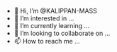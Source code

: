 - 👋 Hi, I’m @KALIPPAN-MASS
- 👀 I’m interested in ...
- 🌱 I’m currently learning ...
- 💞️ I’m looking to collaborate on ...
- 📫 How to reach me ...

<!---
KALIPPAN-MASS/KALIPPAN-MASS is a ✨ special ✨ repository because its `README.md` (this file) appears on your GitHub profile.
You can click the Preview link to take a look at your changes.
--->
